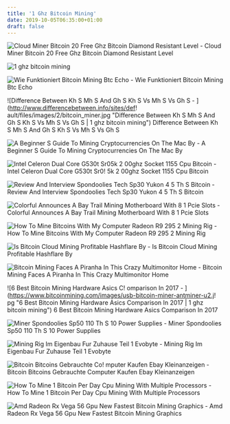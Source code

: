 ```yaml
---
title: '1 Ghz Bitcoin Mining'
date: 2019-10-05T06:35:00+01:00
draft: false
---
```


![Cloud Miner Bitcoin 20 Free Ghz Bitcoin Diamond Resistant Level - ](https://image.slidesharecdn.com/bitcoinsecretsunleashed-170521173116/95/bitcoin-secrets-unleashed-86-638.jpg?cb\u003d1495620799 "Cloud Miner Bitcoin 20 Free Ghz Bitcoin Diamond Resistant Level | 1 ghz bitcoin mining") Cloud Miner Bitcoin 20 Free Ghz Bitcoin Diamond Resistant Level

![1 ghz bitcoin mining](https://images-na.ssl-images-amazon.com/images/I/61zNpNfdE0L._SX355_.jpg "1 ghz bitcoin mining") 

![Wie Funktioniert Bitcoin Mining Btc Echo - ](https://www.btc-echo.de/wp-content/uploads/2016/10/bitcoin-mining.jpg "Wie Funktioniert Bitcoin Mining Btc Echo | 1 ghz bitcoin mining") Wie Funktioniert Bitcoin Mining Btc Echo

![Difference Between Kh S Mh S And Gh S Kh S Vs Mh S Vs Gh S - ](http://www.differencebetween.info/sites/def!   ault/files/images/2/bitcoin_miner.jpg "Difference Between Kh S Mh S And Gh S Kh S Vs Mh S Vs Gh S | 1 ghz bitcoin mining") Difference Between Kh S Mh S And Gh S Kh S Vs Mh S Vs Gh S

![A Beginner S Guide To Mining Cryptocurrencies On The Mac By - ](https://hackernoon.com/hn-images/1*ySF57eEUPiqUWGwHM8darQ.jpeg "A Beginner S Guide To Mining Cryptocurrencies On The Mac By | 1 ghz bitcoin mining") A Beginner S Guide To Mining Cryptocurrencies On The Mac By

![Intel Celeron Dual Core G530t Sr05k 2 00ghz Socket 1155 Cpu Bitcoin - ](https://www.pcbitz.com/content/images/products/25507/main/intel-celeron-dual-core-g530t-sr05k-200ghz-socket-1155-cpu-bitcoin-mining-35w-1.JPG "Intel Celeron Dual Core G530t Sr05k 2 00ghz Socket 1155 Cpu Bitcoin!    | 1 ghz bitcoin mining") Intel Celeron Dual Core G530t Sr0! 5k 2 00ghz Socket 1155 Cpu Bitcoin

![Review And Interview Spondoolies Tech Sp30 Yukon 4 5 Th S Bitcoin - ](https://cdn.ccn.com/wp-content/uploads/2014/08/SP30-15.jpg "Review And Interview Spondoolies Tech Sp30 Yukon 4 5 Th S Bitcoin | 1 ghz bitcoin mining") Review And Interview Spondoolies Tech Sp30 Yukon 4 5 Th S Bitcoin

![Colorful Announces A Bay Trail Mining Motherboard With 8 1 Pcie Slots - ](https://images.anandtech.com/doci/12014/boardlong.jpg "Colorful Announces A Bay Trail Mining Motherboard With 8 1 Pcie Slots | 1 ghz bitcoin mining") Colorful Announces A Bay Trail Mining Motherboard With 8 1 Pcie Slots

![How To Mine Bitcoins With My Computer Radeon R9 295 2 Mining Rig - ](https://i.ytimg.com/vi/LwnRmc2yDIM/maxresdefault.jpg "How To Mine Bitcoins Wit!   h My Computer Radeon R9 295 2 Mining Rig | 1 ghz bitcoin mining") How To Mine Bitcoins With My Computer Radeon R9 295 2 Mining Rig

![Is Bitcoin Cloud Mining Profitable Hashflare By - ](https://hackernoon.com/hn-images/1*dTrfawyW27Sl5TrxYbcL3g.png "Is Bitcoin Cloud Mining Profitable Hashflare By | 1 ghz bitcoin mining") Is Bitcoin Cloud Mining Profitable Hashflare By

![Bitcoin Mining Faces A Piranha In This Crazy Multimonitor Home - ](https://cnet4.cbsistatic.com/img/aprxC0WLZrEqJOIV7Sf2DydiBz8=/980x551/2018/07/06/7fea1a53-369e-49c4-ba00-15ba1147f9be/christian-suy-add-4.jpg "Bitcoin Mining Faces A Piranha In This Crazy Multimonitor Home | 1 ghz bitcoin mining") Bitcoin Mining Faces A Piranha In This Crazy Multimonitor Home

![6 Best Bitcoin Mining Hardware Asics C!   omparison In 2017 - ](https://www.bitcoinmining.com/images/usb-bitcoin-miner-antminer-u2.j!   pg "6 Best Bitcoin Mining Hardware Asics Comparison In 2017 | 1 ghz bitcoin mining") 6 Best Bitcoin Mining Hardware Asics Comparison In 2017

![Miner Spondoolies Sp50 110 Th S 10 Power Supplies - ](https://coinminners.com/wp-content/uploads/2017/08/spondoolies_SP50.jpg "Miner Spondoolies Sp50 110 Th S 10 Power Supplies | 1 ghz bitcoin mining") Miner Spondoolies Sp50 110 Th S 10 Power Supplies

![Mining Rig Im Eigenbau Fur Zuhause Teil 1 Evobyte - ](http://www.evobyte.at/wp-content/uploads/2017/06/ethereumminingrig.jpg "Mining Rig Im Eigenbau Fur Zuhause Teil 1 Evobyte | 1 ghz bitcoin mining") Mining Rig Im Eigenbau Fur Zuhause Teil 1 Evobyte

![Bitcoin Bitcoins Gebrauchte Co!   mputer Kaufen Ebay Kleinanzeigen - ](https://i.ebayimg.com/00/s/NzY4WDEwMjQ=/z/2ncAAOSwm3ldKHZh/$_9.JPG "Bitcoin Bitcoins Gebrauchte Computer Kaufen Ebay Kleinanzeigen | 1 ghz bitcoin mining") Bitcoin Bitcoins Gebrauchte Computer Kaufen Ebay Kleinanzeigen

![How To Mine 1 Bitcoin Per Day Cpu Mining With Multiple Processors - ](http://i.imgur.com/eKFqTZL.jpg "How To Mine 1 Bitcoin Per Day Cpu Mining With Multiple Processors | 1 ghz bitcoin mining") How To Mine 1 Bitcoin Per Day Cpu Mining With Multiple Processors

![Amd Radeon Rx Vega 56 Gpu New Fastest Bitcoin Mining Graphics - ](https://i.redd.it/kn16hta0mafz.png "Amd Radeon Rx Vega 56 Gpu New Fastest Bitcoin Mining Graphics | 1 ghz bitcoin mining") Amd Radeon Rx Vega 56 Gpu New Fastest Bitcoin Mining Graphics